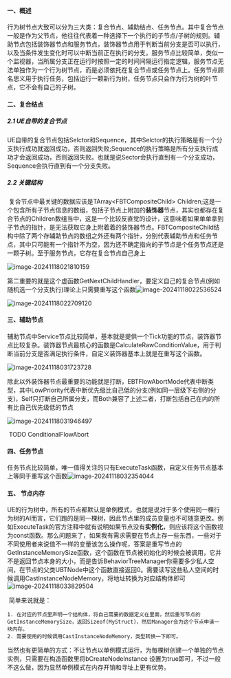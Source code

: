 #### 一、概述

​	行为树节点大致可以分为三大类：复合节点、辅助结点、任务节点。其中复合节点一般是作为父节点，他往往代表着一种选择下一个执行的子节点/子树的规则。辅助节点包括装饰器节点和服务节点，装饰器节点用于判断当前分支是否可以执行，以及当条件发生变化时可以中断当前正在执行的分支。服务节点比较简单，类似一个监视器，当所属分支正在运行时按照一定的时间间隔运行指定逻辑，服务节点无法单独作为一个行为树节点，而是必须依托在复合节点或任务节点上。任务节点顾名思义用于执行任务，包括运行一颗新行为树，任务节点只会作为行为树的叶节点，它不会有自己的子树。

#### 二、复合结点

##### 2.1 UE自带的复合节点

​	UE自带的复合节点包括Selctor和Sequence，其中Selctor的执行策略是有一个分支执行成功就返回成功，否则返回失败;Sequence的执行策略是所有分支执行成功才会返回成功，否则返回失败。也就是说Sector会执行直到有一个分支成功，Sequence会执行直到有一个分支失败。

##### 2.2 关键结构

​	复合节点中最关键的数据应该是TArray\<FBTCompositeChild\> Children;这是一个包含所有子节点信息的数组，包括子节点上附加的**装饰器**节点，其实也都存在复合节点的Children数组当中，这是一个比较反直觉的设计，这意味着如果单单拿到子节点的指针，是无法获取它身上附着着的装饰器节点。FBTCompositeChild结构中除了两个存辅助节点的数组之外还有两个指针，分别代表辅助节点和任务节点，其中只可能有一个指针不为空，因为还不确定指向的子节点是个任务节点还是一颗子树。至于服务节点，它存在复合节点自己身上

![image-20241118021810159](D:\WPS\MyNote-main\noteImage\image-20241118021810159.png)

​	第二重要的就是这个虚函数GetNextChildHandler，要定义自己的复合节点(例如随机选一个分支执行)理论上只需要重写这个函数![image-20241118022536524](D:\WPS\MyNote-main\noteImage\image-20241118022536524.png)

![image-20241118022709120](D:\WPS\MyNote-main\noteImage\image-20241118022709120.png)

#### 三、辅助节点

​	辅助节点中Service节点比较简单，基本就是提供一个Tick功能的节点，装饰器节点比较复杂。装饰器节点最核心的函数是CalculateRawConditionValue，用于判断当前分支是否满足执行条件，自定义装饰器基本上就是在重写这个函数。

![image-20241118031723728](D:\WPS\MyNote-main\noteImage\image-20241118031723728.png)

​	除此以外装饰器节点最重要的功能就是打断，EBTFlowAbortMode代表中断类型，其中LowPriority代表中断优先级比自己低的分支(例如同一层级下右侧的分支)，Self只打断自己所属分支，而Both兼容了上述二者，打断包括自己在内的所有比自己优先级低的节点

![image-20241118031946497](D:\WPS\MyNote-main\noteImage\image-20241118031946497.png)

​	TODO ConditionalFlowAbort

#### 四、任务节点

​	任务节点比较简单，唯一值得关注的只有ExecuteTask函数，自定义任务节点基本上等同于重写这个函数![image-20241118032354044](D:\WPS\MyNote-main\noteImage\image-20241118032354044.png)

#### 五、 节点内存

​	UE的行为树中，所有的节点都默认是单例模式，也就是说对于多个使用同一棵行为树的AI而言，它们跑的是同一棵树，因此节点里的成员变量也不可随意更改。例如ExecuteTask的官方注释中就有说明如果节点没有**实例化**，则应该将这个函数视为const函数。那么问题来了，如果我有需求需要在节点上存一些东西，一些对于不同使用者来说值不一样的变量该怎么操作呢，答案是重写节点的GetInstanceMemorySize函数，这个函数在节点被初始化的时候会被调用，它并不是返回节点本身的大小，而是告诉BehaviorTreeManager你需要多少私人空间，在节点的父类UBTNode中这个函数直接返回0。需要读写这些私人空间的时候调用CastInstanceNodeMemory，将地址转换为对应结构体即可![image-20241118033829504](D:\WPS\MyNote-main\noteImage\image-20241118033829504.png)

​	简单来说就是：

	1. 在对应的节点里声明一个结构体，将自己需要的数据定义在里面，然后重写节点的GetInstanceMemorySize，返回Sizeof(MyStruct)，然后Manager会为这个节点申请一块内存。
	2. 需要使用的时候调用CastInstanceNodeMemory，类型转换一下即可。

​    当然也有更简单的方式：不让节点以单例模式运行，为每棵树创建一个单独的节点实例，只需要在构造函数里将bCreateNodeInstance 设置为true即可，不过一般不这么做，因为显然单例模式在内存开销和寻址上更有优势。